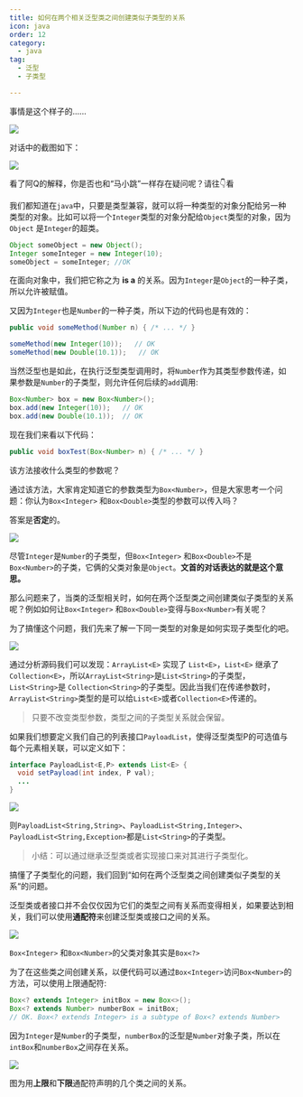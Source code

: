 ```yaml
---
title: 如何在两个相关泛型类之间创建类似子类型的关系
icon: java
order: 12
category:
  - java
tag:
  - 泛型
  - 子类型

---
```


事情是这个样子的......

![](https://p3-juejin.byteimg.com/tos-cn-i-k3u1fbpfcp/3b5bab17412245cfafb4d3d5223ca4b6~tplv-k3u1fbpfcp-zoom-1.image)

对话中的截图如下：

![](https://p3-juejin.byteimg.com/tos-cn-i-k3u1fbpfcp/fb28db5ecda44be6999cd38a0d0a67f4~tplv-k3u1fbpfcp-zoom-1.image)

看了阿Q的解释，你是否也和“马小跳”一样存在疑问呢？请往👇看

我们都知道在`java`中，只要是类型兼容，就可以将一种类型的对象分配给另一种类型的对象。比如可以将一个`Integer`类型的对象分配给`Object`类型的对象，因为`Object` 是`Integer`的超类。

```java
Object someObject = new Object();
Integer someInteger = new Integer(10);
someObject = someInteger; //OK
```

在面向对象中，我们把它称之为 **is a** 的关系。因为`Integer`是`Object`的一种子类，所以允许被赋值。

又因为`Integer`也是`Number`的一种子类，所以下边的代码也是有效的：

```java
public void someMethod(Number n) { /* ... */ }

someMethod(new Integer(10));   // OK
someMethod(new Double(10.1));   // OK
```

当然泛型也是如此，在执行泛型类型调用时，将`Number`作为其类型参数传递，如果参数是`Number`的子类型，则允许任何后续的`add`调用:

```java
Box<Number> box = new Box<Number>();
box.add(new Integer(10));   // OK
box.add(new Double(10.1));  // OK
```

现在我们来看以下代码：

```java
public void boxTest(Box<Number> n) { /* ... */ }
```

该方法接收什么类型的参数呢？

通过该方法，大家肯定知道它的参数类型为`Box<Number>`，但是大家思考一个问题：你认为`Box<Integer>` 和`Box<Double>`类型的参数可以传入吗？

答案是**否定**的。

![](https://p3-juejin.byteimg.com/tos-cn-i-k3u1fbpfcp/f880f9c9d60a4738b29db61689372d83~tplv-k3u1fbpfcp-zoom-1.image)


尽管`Integer`是`Number`的子类型，但`Box<Integer>` 和`Box<Double>`不是`Box<Number>`的子类，它俩的父类对象是`Object`。**文首的对话表达的就是这个意思。**

那么问题来了，当类的泛型相关时，如何在两个泛型类之间创建类似子类型的关系呢？例如如何让`Box<Integer>` 和`Box<Double>`变得与`Box<Number>`有关呢？

为了搞懂这个问题，我们先来了解一下同一类型的对象是如何实现子类型化的吧。

![](https://p3-juejin.byteimg.com/tos-cn-i-k3u1fbpfcp/0f3e059d672f492fb106a496366bf155~tplv-k3u1fbpfcp-zoom-1.image)


通过分析源码我们可以发现：`ArrayList<E>` 实现了 `List<E>`，`List<E>` 继承了`Collection<E>`，所以`ArrayList<String>`是`List<String>`的子类型， `List<String>`是 `Collection<String>`的子类型。因此当我们在传递参数时，`ArrayList<String>`类型的是可以给`List<E>`或者`Collection<E>`传递的。

> 只要不改变类型参数，类型之间的子类型关系就会保留。

如果我们想要定义我们自己的列表接口`PayloadList`，使得泛型类型P的可选值与每个元素相关联，可以定义如下：

```java
interface PayloadList<E,P> extends List<E> {
  void setPayload(int index, P val);
  ...
}
```
![](https://p3-juejin.byteimg.com/tos-cn-i-k3u1fbpfcp/b1bad5d8a4ac4ed996c0daa2468aed14~tplv-k3u1fbpfcp-zoom-1.image)


则`PayloadList<String,String>`、`PayloadList<String,Integer>`、`PayloadList<String,Exception>`都是`List<String>`的子类型。

> 小结：可以通过继承泛型类或者实现接口来对其进行子类型化。

搞懂了子类型化的问题，我们回到“如何在两个泛型类之间创建类似子类型的关系“的问题。

泛型类或者接口并不会仅仅因为它们的类型之间有关系而变得相关，如果要达到相关，我们可以使用**通配符**来创建泛型类或接口之间的关系。

![](https://p3-juejin.byteimg.com/tos-cn-i-k3u1fbpfcp/b67e4400b5ba469d94319362c6c164bf~tplv-k3u1fbpfcp-zoom-1.image)


`Box<Integer>` 和`Box<Number>`的父类对象其实是`Box<?>`

为了在这些类之间创建关系，以便代码可以通过`Box<Integer>`访问`Box<Number>`的方法，可以使用上限通配符:

```java
Box<? extends Integer> initBox = new Box<>();
Box<? extends Number> numberBox = initBox;
// OK. Box<? extends Integer> is a subtype of Box<? extends Number>
```

因为`Integer`是`Number`的子类型，`numberBox`的泛型是`Number`对象子类，所以在`intBox`和`numberBox`之间存在关系。

![](https://p3-juejin.byteimg.com/tos-cn-i-k3u1fbpfcp/b15f428724d54069a75a185097e094d7~tplv-k3u1fbpfcp-zoom-1.image)


图为用**上限**和**下限**通配符声明的几个类之间的关系。

